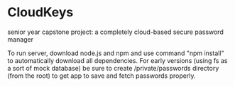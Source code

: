 # CloudKeys
senior year capstone project: a completely cloud-based secure password manager

To run server, download node.js and npm and use command "npm install" to automatically download all dependencies.
For early versions (using fs as a sort of mock database) be sure to create /private/passwords directory (from the root)
to get app to save and fetch passwords properly.
